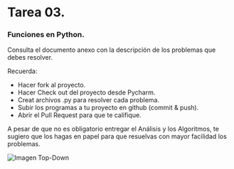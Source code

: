 # Tarea 03.

### Funciones en Python.

Consulta el documento anexo con la descripción de los problemas que debes resolver.

Recuerda:
* Hacer fork al proyecto.
* Hacer Check out del proyecto desde Pycharm.
* Creat archivos .py para resolver cada problema.
* Subir los programas a tu proyecto en github (commit & push).
* Abrir el Pull Request para que te califique.

A pesar de que no es obligatorio entregar el Análisis y los Algoritmos, te sugiero que los hagas en papel para que resuelvas con mayor facilidad los problemas.

![Imagen Top-Down](https://upload.wikimedia.org/wikipedia/commons/thumb/6/61/Top-down_structure_diagram.svg/500px-Top-down_structure_diagram.svg.png)

